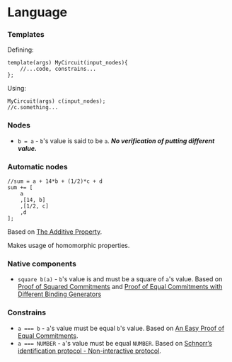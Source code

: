 

# Language

### Templates

Defining:
```
template(args) MyCircuit(input_nodes){
    //...code, constrains...
};
```

Using:

```
MyCircuit(args) c(input_nodes);
//c.something...
```

### Nodes

- `b = a` - `b`'s value is said to be `a`. ***No verification of putting different value.***

### Automatic nodes

```
//sum = a + 14*b + (1/2)*c + d 
sum += [
    a
    ,[14, b]
    ,[1/2, c]
    ,d
];
```
Based on [The Additive Property](https://www.zkdocs.com/docs/zkdocs/commitments/pedersen/#the-additive-property).

Makes usage of homomorphic properties.

### Native components

- `square b(a)` - `b`'s value is and must be a square of `a`'s value. Based on [Proof of Squared Commitments](https://www.zkdocs.com/docs/zkdocs/commitments/pedersen/#proof-of-squared-commitments) and [Proof of Equal Commitments with Different Binding Generators](https://www.zkdocs.com/docs/zkdocs/commitments/pedersen/#proof-of-equal-commitments-with-different-binding-generators)

### Constrains

- `a === b` - `a`'s value must be equal `b`'s value. Based on [An Easy Proof of Equal Commitments](https://www.zkdocs.com/docs/zkdocs/commitments/pedersen/#an-easy-proof-of-equal-commitments).
- `a === NUMBER` - `a`'s value must be equal `NUMBER`. Based on [Schnorr’s identification protocol - Non-interactive protocol](https://www.zkdocs.com/docs/zkdocs/zero-knowledge-protocols/schnorr/#non-interactive-protocol).